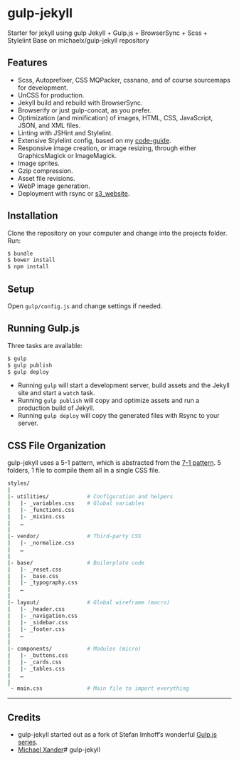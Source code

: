 # gulp-jekyll
Starter for jekyll using gulp
Jekyll + Gulp.js + BrowserSync + Scss + Stylelint
Base on michaelx/gulp-jekyll repository

## Features

- Scss, Autoprefixer, CSS MQPacker, cssnano, and of course sourcemaps for development.
- UnCSS for production.
- Jekyll build and rebuild with BrowserSync.
- Browserify or just gulp-concat, as you prefer.
- Optimization (and minification) of images, HTML, CSS, JavaScript, JSON, and XML files.
- Linting with JSHint and Stylelint.
- Extensive Stylelint config, based on my [code-guide](https://github.com/michaelx/code-guide).
- Responsive image creation, or image resizing, through either GraphicsMagick or ImageMagick.
- Image sprites.
- Gzip compression.
- Asset file revisions.
- WebP image generation.
- Deployment with rsync or [s3_website](https://github.com/laurilehmijoki/s3_website).

## Installation

Clone the repository on your computer and change into the projects folder. Run:

```sh
$ bundle
$ bower install
$ npm install
```

## Setup

Open `gulp/config.js` and change settings if needed.

## Running Gulp.js

Three tasks are available:

```sh
$ gulp
$ gulp publish
$ gulp deploy
```

- Running `gulp` will start a development server, build assets and the Jekyll site and start a `watch` task.
- Running `gulp publish` will copy and optimize assets and run a production build of Jekyll.
- Running `gulp deploy` will copy the generated files with Rsync to your server.

## CSS File Organization

gulp-jekyll uses a 5-1 pattern, which is abstracted from the [7-1 pattern](https://sass-guidelin.es/#architecture). 5 folders, 1 file to compile them all in a single CSS file.

```bash
styles/
|
|- utilities/            # Configuration and helpers
|   |- _variables.css    # Global variables
|   |- _functions.css
|   |- _mixins.css
|   …
|
|- vendor/               # Third-party CSS
|   |- _normalize.css
|   …
|
|- base/                 # Boilerplate code
|   |- _reset.css
|   |- _base.css
|   |- _typography.css
|   …
|
|- layout/               # Global wireframe (macro)
|   |- _header.css
|   |- _navigation.css
|   |- _sidebar.css
|   |- _footer.css
|   …
|
|- components/           # Modules (micro)
|   |- _buttons.css
|   |- _cards.css
|   |- _tables.css
|   …
|
`- main.css              # Main file to import everything
```

---

## Credits

- gulp-jekyll started out as a fork of Stefan Imhoff’s wonderful [Gulp.js series](https://github.com/kogakure/gulp-tutorial).
- [Michael Xander](http://michaelxander.com)# gulp-jekyll
